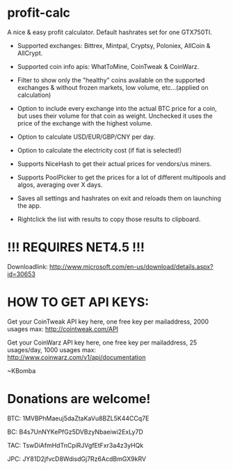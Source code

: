 profit-calc
================

A nice & easy profit calculator. Default hashrates set for one GTX750TI. 

- Supported exchanges: Bittrex, Mintpal, Cryptsy, Poloniex, AllCoin & AllCrypt.
- Supported coin info apis: WhatToMine, CoinTweak & CoinWarz.

- Filter to show only the "healthy" coins available on the supported exchanges & without frozen markets, low volume, etc...(applied on calculation)
- Option to include every exchange into the actual BTC price for a coin, but uses their volume for that coin as weight. Unchecked it uses the price of the exchange with the highest volume.
- Option to calculate USD/EUR/GBP/CNY per day.
- Option to calculate the electricity cost (if fiat is selected!)

- Supports NiceHash to get their actual prices for vendors/us miners.
- Supports PoolPicker to get the prices for a lot of different multipools and algos, averaging over X days. 

- Saves all settings and hashrates on exit and reloads them on launching the app.
- Rightclick the list with results to copy those results to clipboard.


!!! REQUIRES NET4.5 !!!
================
Downloadlink: http://www.microsoft.com/en-us/download/details.aspx?id=30653

HOW TO GET API KEYS:
================
Get your CoinTweak API key here, one free key per mailaddress, 2000 usages max:
http://cointweak.com/API

Get your CoinWarz API key here, one free key per mailaddress, 25 usages/day, 1000 usages max:
http://www.coinwarz.com/v1/api/documentation



~KBomba

Donations are welcome!
================
BTC: 1MVBPhMaeuj5daZtaKaVu8BZL5K44CCq7E 

BC: B4s7UnNYKePfGz5DVBzyNbaeiwi2ExLy7D

TAC: TswDiAfmHdTnCpiRJVgfEtFxr3a4z3yHQk 

JPC: JY81D2jfvcD8WdisdGj7Rz6AcdBmGX9kRV